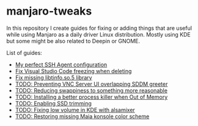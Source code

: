 # manjaro-tweaks

In this repository I create guides for fixing or adding things that are useful while using Manjaro as a daily driver Linux distribution. Mostly using KDE but some might be also related to Deepin or GNOME.

List of guides:

- [My perfect SSH Agent configuration](./easy-manjaro-sshagent.md)
- [Fix Visual Studio Code freezing when deleting](./electron-trash-fix.md)
- [Fix missing libtinfo.so.5 library](./missing-libtinfo.so.5.md)
- [TODO: Preventing VNC Server UI overlapping SDDM greeter](./vncserverui-sddm.md)
- [TODO: Reducing swappiness to something more reasonable](./reducing-swappiness.md)
- [TODO: Installing a better process killer when Out of Memory](./install-earlyoom.md)
- [TODO: Enabling SSD trimming](./ssd-trim.md)
- [TODO: Fixing low volume in KDE with alsamixer](./low-volume-alsamixer.md)
- [TODO: Restoring missing Maia konsole color scheme](./missing-maia-konsole.md)

